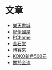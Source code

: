 # 文章

* <a href="younlightcc112">樂天書城</a>
* <a href="younlightcc123">紀伊國屋</a>
* <a href="younlightcc134">PChome</a>
* <a href="younlightcc145">金石堂</a>
* <a href="younlightcc178">博客來</a>
* <a href="younlightcc189">KOKO新戶500元</a>
* <a href="younlightcc190">關於金流</a>
